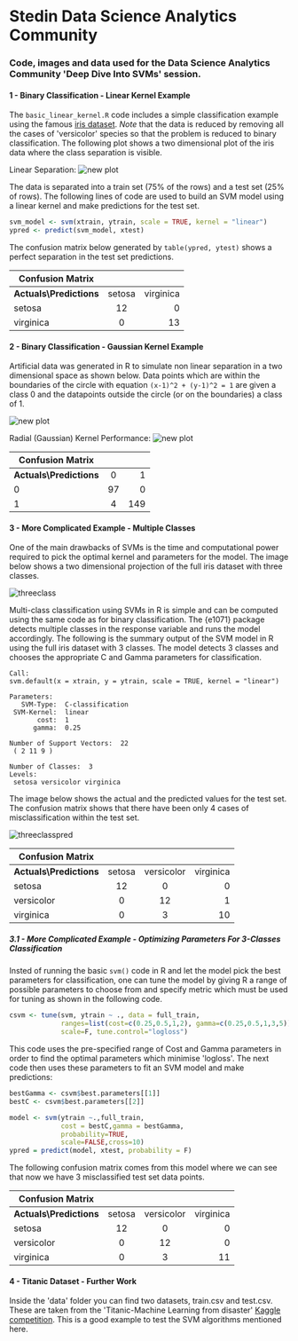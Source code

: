 Stedin Data Science Analytics Community
=======================================

### Code, images and data used for the Data Science Analytics Community 'Deep Dive Into SVMs' session. 

#### 1 - Binary Classification - Linear Kernel Example

The `basic_linear_kernel.R` code includes a simple classification example using the famous [iris dataset](https://archive.ics.uci.edu/ml/datasets/iris).
*Note* that the data is reduced by removing all the cases of 'versicolor' species so that the problem is reduced to binary classification.
The following plot shows a two dimensional plot of the iris data where the class separation is visible.

Linear Separation: ![new plot](https://github.com/idlirshkurti/StedinSVM/blob/master/figures/iris_classes.png)

The data is separated into a train set (75% of the rows) and a test set (25% of rows). The following lines of code are used to build an SVM model using a linear kernel and make predictions for the test set.
```R
svm_model <- svm(xtrain, ytrain, scale = TRUE, kernel = "linear")
ypred <- predict(svm_model, xtest)
```
The confusion matrix below generated by `table(ypred, ytest)` shows a perfect separation in the test set predictions. 

| Confusion Matrix|               |           |
| ------------------- |:-------------:| ---------:|
| **Actuals\Predictions** | setosa        | virginica |
| setosa              | 12            |   0       |
| virginica           | 0             |    13     |



#### 2 - Binary Classification - Gaussian Kernel Example

Artificial data was generated in R to simulate non linear separation in a two dimensional space as shown below.
Data points which are within the boundaries of the circle with equation `(x-1)^2 + (y-1)^2 = 1` are given a class 0 and the datapoints outside the circle (or on the boundaries) a class of 1.


![new plot](https://github.com/idlirshkurti/StedinSVM/blob/master/figures/non_linear_plot.png)

Radial (Gaussian) Kernel Performance: ![new plot](https://github.com/idlirshkurti/StedinSVM/blob/master/figures/test_non_linear.png)


| Confusion Matrix        |               |       |
| ----------------------- |:-------------:| -----:|
| **Actuals\Predictions** | 0             |    1  |
| 0                       | 97            |    0  |
| 1                       | 4             |   149 |


#### 3 - More Complicated Example - Multiple Classes
One of the main drawbacks of SVMs is the time and computational power required to pick the optimal kernel and parameters for the model. The image below shows a two dimensional projection of the full iris dataset with three classes. 

![threeclass](https://github.com/idlirshkurti/StedinSVM/blob/master/figures/three_classes_iris.png)


Multi-class classification using SVMs in R is simple and can be computed using the same code as for binary classification. The {e1071} package detects multiple classes in the response variable and runs the model accordingly. The following is the summary output of the SVM model in R using the full iris dataset with 3 classes. The model detects 3 classes and chooses the appropriate C and Gamma parameters for classification. 

```
Call:
svm.default(x = xtrain, y = ytrain, scale = TRUE, kernel = "linear")

Parameters:
   SVM-Type:  C-classification 
 SVM-Kernel:  linear 
       cost:  1 
      gamma:  0.25 
      
Number of Support Vectors:  22
 ( 2 11 9 )

Number of Classes:  3 
Levels: 
 setosa versicolor virginica
```

The image below shows the actual and the predicted values for the test set. The confusion matrix shows that there have been only 4 cases of misclassification within the test set.

![threeclasspred](https://github.com/idlirshkurti/StedinSVM/blob/master/figures/three_class_pred.png)


| **Confusion Matrix**    |               |              |           |
| ----------------------- |:-------------:| :-----------:| ---------:|
| **Actuals\Predictions** | setosa        |  versicolor  |  virginica|       
| setosa                  | 12            |    0         |  0        |
| versicolor              | 0             |   12         |  1        |
| virginica               | 0             |   3          |  10       |



##### 3.1 - More Complicated Example - Optimizing Parameters For 3-Classes Classification

Insted of running the basic `svm()` code in R and let the model pick the best parameters for classification, one can tune the model by giving R a range of possible parameters to choose from and specify metric which must be used for tuning as shown in the following code.

```R
csvm <- tune(svm, ytrain ~ ., data = full_train,
             ranges=list(cost=c(0.25,0.5,1,2), gamma=c(0.25,0.5,1,3,5)),
             scale=F, tune.control="logloss")
```

This code uses the pre-specified range of Cost and Gamma parameters in order to find the optimal parameters which minimise 'logloss'.
The next code then uses these parameters to fit an SVM model and make predictions:

```R
bestGamma <- csvm$best.parameters[[1]]
bestC <- csvm$best.parameters[[2]] 

model <- svm(ytrain ~.,full_train,
             cost = bestC,gamma = bestGamma,
             probability=TRUE,
             scale=FALSE,cross=10)
ypred = predict(model, xtest, probability = F)
```

The following confusion matrix comes from this model where we can see that now we have 3 misclassified test set data points.


| Confusion Matrix        |               |              |           |
| ----------------------- |:-------------:| :-----------:| ---------:|
| **Actuals\Predictions**   | setosa      |  versicolor  |  virginica|       
| setosa                  | 12            |    0         |  0        |
| versicolor              | 0             |   12         |  0        |
| virginica               | 0             |   3          |  11       |



#### 4 - Titanic Dataset - Further Work

Inside the 'data' folder you can find two datasets, train.csv and test.csv. These are taken from the 'Titanic-Machine Learning from disaster' [Kaggle competition](https://www.kaggle.com/c/titanic/data). This is a good example to test the SVM algorithms mentioned here.
